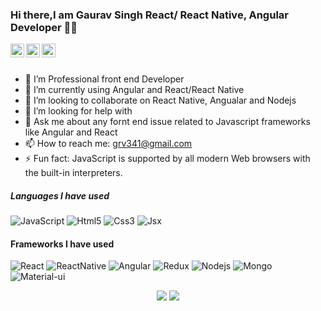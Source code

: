 ### Hi there,I am Gaurav Singh React/ React Native, Angular Developer 👋😄 

<a href="https://twitter.com/grv341">
  <img align="left" alt="Gaurav's Twitter" width="22px" src="https://cdn.jsdelivr.net/npm/simple-icons@v3/icons/twitter.svg" />
</a>
<a href="https://github.com/gaurav341">
  <img align="left" alt="Gaurav's Github" width="22px" src="https://cdn.jsdelivr.net/npm/simple-icons@v3/icons/github.svg" />
</a>
<a href="https://www.facebook.com/gaurav341">
  <img align="left" alt="Gaurav's Facebook" width="22px" src="https://cdn.jsdelivr.net/npm/simple-icons@v3/icons/facebook.svg" />
</a>
<br/>
<br/>


- 🔭 I’m Professional front end Developer
- 🌱 I’m currently using Angular and React/React Native
- 👯 I’m looking to collaborate on React Native, Angualar and Nodejs
- 🤔 I’m looking for help with 
- 💬 Ask me about any fornt end issue related to Javascript frameworks like Angular and React
- 📫 How to reach me: grv341@gmail.com
- ⚡ Fun fact: JavaScript is supported by all modern Web browsers with the built-in interpreters.


##### Languages I have used

![JavaScript](https://img.shields.io/badge/-Javascript-000000?style=flat&logo=JavaScript)
![Html5](https://img.shields.io/badge/-Html5-000000?style=flat&logo=html5)
![Css3](https://img.shields.io/badge/-Css3-000000?style=flat&logo=css3)
![Jsx](https://img.shields.io/badge/-Jsx-000000?style=flat&logo=React)


#### Frameworks I have used

![React](https://img.shields.io/badge/-React-000000?style=flat&logo=React)
![ReactNative](https://img.shields.io/badge/-ReactNative-000000?style=flat&logo=React)
![Angular](https://img.shields.io/badge/-Angular-000000?style=flat&logo=Angular)
![Redux](https://img.shields.io/badge/-Redux-000000?style=flat&logo=redux)
![Nodejs](https://img.shields.io/badge/-node.js-000000?style=flat&logo=node.js)
![Mongo](https://img.shields.io/badge/-mongo-000000?style=flat&logo=mongodb)
![Material-ui](https://img.shields.io/badge/-materialUi-000000?style=flat&logo=material-ui)



<p align="center">
<img src="https://github-readme-stats.vercel.app/api/top-langs/?username=gaurav341&hide_langs_below=0&layout=compact&theme=dark">
<img src="https://github-readme-stats.vercel.app/api?username=gaurav341&show_icons=true&theme=dark">
</p>
